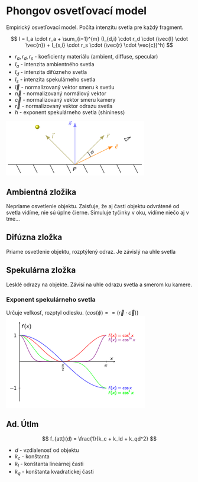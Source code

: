 <script
  src="https://cdn.mathjax.org/mathjax/latest/MathJax.js?config=TeX-AMS-MML_HTMLorMML"
  type="text/javascript">
</script>


# Phongov osvetľovací model
Empirický osvetľovací model. Počíta intenzitu svetla pre každý fragment.

$$
I = I_a \cdot r_a + \sum_{i=1}^{m} (I_{d,i} \cdot r_d \cdot (\vec{l} \cdot \vec{n}) + I_{s,i} \cdot r_s \cdot (\vec{r} \cdot \vec{c})^h)
$$

- $r_a, r_d, r_s$ - koeficienty materiálu (ambient, diffuse, specular)
- $I_a$ - intenzita ambientného svetla
- $I_d$ - intenzita difúzneho svetla
- $I_s$ - intenzita spekulárneho svetla
- $\vec{l}$ - normalizovaný vektor smeru k svetlu
- $\vec{n}$ - normalizovaný normálový vektor
- $\vec{c}$ - normalizovaný vektor smeru kamery
- $\vec{r}$ - normalizovaný vektor odrazu svetla
- $h$ - exponent spekulárneho svetla (shininess)

![phong](assets/phong-vectors.png)

## Ambientná zložika
Nepriame osvetlenie objektu. Zaisťuje, že aj časti objektu odvrátené od svetla vidíme, nie sú úplne čierne. Simuluje tyčinky v oku, vidíme niečo aj v tme...

## Difúzna zložka
Priame osvetlenie objektu, rozptýlený odraz. Je závislý na uhle svetla 

## Spekulárna zložka
Lesklé odrazy na objekte. Závisí na uhle odrazu svetla  a smerom ku kamere.

### Exponent spekulárneho svetla
Určuje veľkosť, rozptyl odlesku. ($cos(\phi) == (\vec{r} \cdot \vec{c})$)
![shininess](assets/shininess.png)

## Ad. Útlm
$$
f_{att}(d) = \frac{1}{k_c + k_ld + k_qd^2}
$$

- $d$ - vzdialenosť od objektu
- $k_c$ - konštanta
- $k_l$ - konštanta lineárnej časti
- $k_q$ - konštanta kvadratickej časti